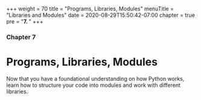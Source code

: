 +++
weight = 70
title = "Programs, Libraries, Modules"
menuTitle = "Libraries and Modules"
date = 2020-08-29T15:50:42-07:00
chapter = true
pre = "<b>7. </b>"
+++

### Chapter 7

# Programs, Libraries, Modules

Now that you have a foundational understanding on how Python works, learn how to structure your code into modules and work with different libraries.